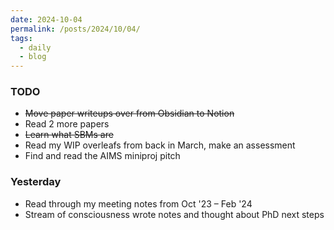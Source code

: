 ```yaml
---
date: 2024-10-04
permalink: /posts/2024/10/04/
tags:
  - daily
  - blog
---
```


### TODO
- ~~Move paper writeups over from Obsidian to Notion~~
- Read 2 more papers
- ~~Learn what SBMs are~~
- Read my WIP overleafs from back in March, make an assessment
- Find and read the AIMS miniproj pitch
### Yesterday
- Read through my meeting notes from Oct '23 – Feb '24
- Stream of consciousness wrote notes and thought about PhD next steps
